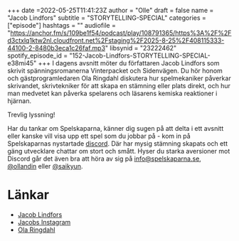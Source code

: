 +++
date =2022-05-25T11:41:23Z
author = "Olle"
draft = false
name = "Jacob Lindfors"
subtitle = "STORYTELLING-SPECIAL"
categories = ["episode"]
hashtags = ""
audiofile = "https://anchor.fm/s/109be1f54/podcast/play/108791365/https%3A%2F%2Fd3ctxlq1ktw2nl.cloudfront.net%2Fstaging%2F2025-8-25%2F408115333-44100-2-8480b3eca1c26faf.mp3"
libsynid = "23222462"
spotify_episode_id = "152-Jacob-Lindfors-STORYTELLING-SPECIAL-e38mi45"
+++
I dagens avsnitt möter du författaren Jacob Lindfors som skrivit spänningsromanerna Vinterpacket och Sidenvägen. Du hör honom och gästprogramledaren Ola Ringdahl diskutera hur spelmekaniker påverkar skrivandet, skrivtekniker för att skapa en stämning eller plats direkt, och hur man medvetet kan påverka spelarens och läsarens kemiska reaktioner i hjärnan.

Trevlig lyssning!

Har du tankar om Spelskaparna, känner dig sugen på att delta i ett avsnitt eller kanske vill visa upp ett spel som du jobbar på - kom in på Spelskaparnas nystartade [discord](https://discord.gg/hBHEXss). Där har mysig stämning skapats och ett gäng utvecklare chattar om stort och smått. Hyser du starka aversioner mot Discord går det även bra att höra av sig på info@spelskaparna.se, [@ollandin](https://twitter.com/ollelandin) eller [@saikyun](https://twitter.com/Saikyun).

# Länkar
* [Jacob Lindfors](https://www.piratforlaget.se/authorship/jacob-lindfors/)
* [Jacobs Instagram](https://www.instagram.com/jacoblindfors/)
* [Ola Ringdahl](http://enrost.se/)